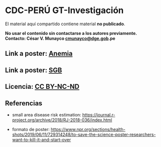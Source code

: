 # CDC-PERÚ GT-Investigación

El material aquí compartido contiene material __no publicado__. 

__No usar el contenido sin contactarse a los autores previamente. Contacto: César V. Munayco cmunayco@dge.gob.pe__

## Link a poster: [Anemia](https://raw.githubusercontent.com/avallecam/cdcperu-gt_investigacion/master/poster%20estudio%20anemia%20final.jpg)

## Link a poster: [SGB](https://raw.githubusercontent.com/avallecam/cdcperu-gt_investigacion/master/20191120-poster-SGB-INSv3.jpg)

## Licencia: [CC BY-NC-ND](https://creativecommons.org/licenses/by-nc-nd/4.0/)

## Referencias

- small area disease risk estimation: https://journal.r-project.org/archive/2018/RJ-2018-036/index.html

- formato de poster: https://www.npr.org/sections/health-shots/2019/06/11/729314248/to-save-the-science-poster-researchers-want-to-kill-it-and-start-over
